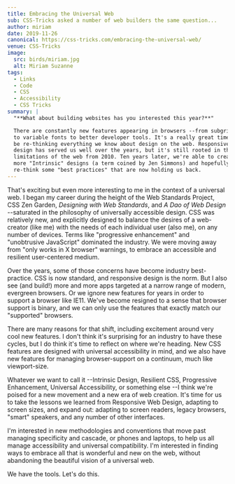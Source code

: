 ```yaml
---
title: Embracing the Universal Web
sub: CSS-Tricks asked a number of web builders the same question...
author: miriam
date: 2019-11-26
canonical: https://css-tricks.com/embracing-the-universal-web/
venue: CSS-Tricks
image:
  src: birds/miriam.jpg
  alt: Miriam Suzanne
tags:
  - Links
  - Code
  - CSS
  - Accessibility
  - CSS Tricks
summary: |
  "**What about building websites has you interested this year?**"

  There are constantly new features appearing in browsers --from subgrid
  to variable fonts to better developer tools. It's a really great time to
  be re-thinking everything we know about design on the web. Responsive
  design has served us well over the years, but it's still rooted in the
  limitations of the web from 2010. Ten years later, we're able to create
  more "Intrinsic" designs (a term coined by Jen Simmons) and hopefully
  re-think some "best practices" that are now holding us back.
---
```


That's exciting but even more interesting to me in the context of a
universal web. I began my career during the height of the Web Standards
Project, CSS Zen Garden, *Designing with Web Standards*, and *A Dao of
Web Design* --saturated in the philosophy of universally accessible
design. CSS was relatively new, and explicitly designed to balance the
desires of a web-creator (like me) with the needs of each individual
user (also me), on any number of devices. Terms like "progressive
enhancement" and "unobtrusive JavaScript" dominated the industry. We
were moving away from "only works in X browser" warnings, to embrace an
accessible and resilient user-centered medium.

Over the years, some of those concerns have become industry
best-practice. CSS is now standard, and responsive design is the norm.
But I also see (and build!) more and more apps targeted at a narrow
range of modern, evergreen browsers. Or we ignore new features for years
in order to support a browser like IE11. We've become resigned to a
sense that browser support is binary, and we can only use the features
that exactly match our "supported" browsers.

There are many reasons for that shift, including excitement around very
cool new features. I don't think it's surprising for an industry to have
these cycles, but I do think it's time to reflect on where we're
heading. New CSS features are designed with universal accessibility in
mind, and we also have new features for managing browser-support on a
continuum, much like viewport-size.

Whatever we want to call it --Intrinsic Design, Resilient CSS,
Progressive Enhancement, Universal Accessibility, or something else --I
think we're poised for a new movement and a new era of web creation.
It's time for us to take the lessons we learned from Responsive Web
Design, adapting to screen sizes, and expand out: adapting to screen
readers, legacy browsers, "smart" speakers, and any number of other
interfaces.

I'm interested in new methodologies and conventions that move past
managing specificity and cascade, or phones and laptops, to help us all
manage accessibility and universal compatibility. I'm interested in
finding ways to embrace all that is wonderful and new on the web,
without abandoning the beautiful vision of a universal web.

We have the tools. Let's do this.
